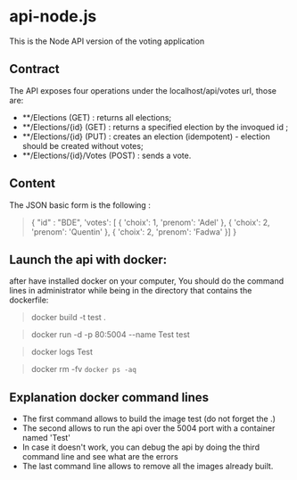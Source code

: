 # api-node.js
This is the Node API version of the voting application

## Contract
The API exposes four operations under the localhost/api/votes url, those are:

- **/Elections (GET) : returns all elections;
- **/Elections/{id} (GET) : returns a specified election by the invoqued id ;
- **/Elections/{id} (PUT) : creates an election (idempotent) - election should be created without votes;
- **/Elections/{id}/Votes (POST) : sends a vote.

## Content
The JSON basic form is the following :
> {
>   "id" : "BDE",
>   'votes': [
>      {
>       'choix': 1,
>        'prenom': 'Adel'
>      },
 >     {
 >       'choix': 2,
 >       'prenom': 'Quentin'
 >     },
 >     {
 >       'choix': 2,
 >       'prenom': 'Fadwa'
 >     }]
> }

## Launch the api with docker:
after have installed docker on your computer,
You should do the command lines in administrator while being in the directory that contains the dockerfile:
> docker build -t test . 

> docker run -d -p 80:5004 --name Test test 

> docker logs Test

> docker rm -fv `docker ps -aq` 

## Explanation docker command lines
- The first command allows to build the image test (do not forget the .)
- The second allows to run the api over the 5004 port with a container named 'Test'
- In case it doesn't work, you can debug the api by doing the third command line and see what are the errors
- The last command line allows to remove all the images already built.